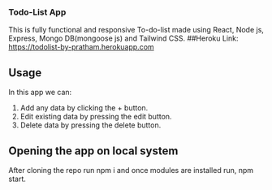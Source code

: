 ### Todo-List App
This is fully functional and responsive To-do-list made using React, Node js, Express, Mongo DB(mongoose js) and Tailwind CSS.
##Heroku Link: 
 https://todolist-by-pratham.herokuapp.com

## Usage
In this app we can:
1. Add any data by clicking the + button.
2. Edit existing data by pressing the edit button.
3. Delete data by pressing the delete button.

## Opening the app on local system
After cloning the repo run npm i and once modules are installed run, npm start.



